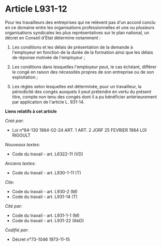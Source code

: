 # Article L931-12

Pour les travailleurs des entreprises qui ne relèvent pas d'un accord conclu en ce domaine entre les organisations
professionnelles et une ou plusieurs organisations syndicales les plus représentatives sur le plan national, un décret en
Conseil d'Etat détermine notamment :

1. Les conditions et les délais de présentation de la demande à l'employeur en fonction de la durée de la formation ainsi que
les délais de réponse motivée de l'employeur ;

2. Les conditions dans lesquelles l'employeur peut, le cas échéant, différer le congé en raison des nécessités propres de son
entreprise ou de son exploitation ;

3. Les règles selon lesquelles est déterminée, pour un travailleur, la périodicité des congés auxquels il peut prétendre en
vertu du présent titre, compte non tenu des congés dont il a pu bénéficier antérieurement par application de l'article L.
931-14.

**Liens relatifs à cet article**

_Créé par_:

  - Loi n°84-130 1984-02-24 ART. 1 ART. 2 JORF 25 FEVRIER 1984 LOI RIGOULT

_Nouveaux textes_:

  - Code du travail - art. L6322-11 (VD)

_Anciens textes_:

  - Code du travail - art. L930-1-11 (T)

_Cite_:

  - Code du travail - art. L930-2 (M)
  - Code du travail - art. L931-14 (T)

_Cité par_:

  - Code du travail - art. L931-1-1 (M)
  - Code du travail - art. L931-22 (AbD)

_Codifié par_:

  - Décret n°73-1046 1973-11-15

